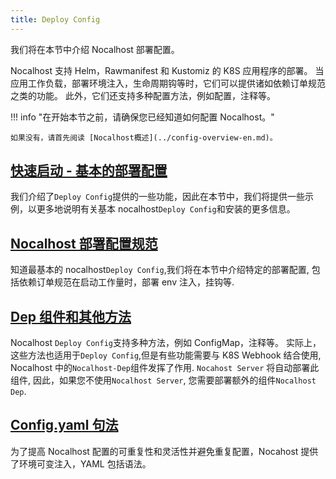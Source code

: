 ```yaml
---
title: Deploy Config
---
```


我们将在本节中介绍 Nocalhost 部署配置。

Nocalhost 支持 Helm，Rawmanifest 和 Kustomiz 的 K8S 应用程序的部署。
当应用工作负载，部署环境注入，生命周期钩等时，它们可以提供诸如依赖订单规范之类的功能。
此外，它们还支持多种配置方法，例如配置，注释等。

!!! info "在开始本节之前，请确保您已经知道如何配置 Nocalhost。"

    如果没有，请首先阅读 [Nocalhost概述](../config-overview-en.md)。

## [快速启动 - 基本的部署配置](quickstart.md)

我们介绍了`Deploy Config`提供的一些功能，因此在本节中，我们将提供一些示例，以更多地说明有关基本 nocalhost`Deploy Config`和安装的更多信息。

## [Nocalhost 部署配置规范](spec.md)

知道最基本的 nocalhost`Deploy Config`,我们将在本节中介绍特定的部署配置, 包括依赖订单规范在启动工作量时，部署 env 注入，挂钩等.

## [Dep 组件和其他方法](advance.md)

Nocalhost `Deploy Config`支持多种方法，例如 ConfigMap，注释等。
实际上，这些方法也适用于`Deploy Config`,但是有些功能需要与 K8S Webhook 结合使用, Nocalhost 中的`Nocalhost-Dep`组件发挥了作用.
`Nocahost Server` 将自动部署此组件, 因此，如果您不使用`Nocalhost Server`, 您需要部署额外的组件`Nocalhost Dep`.

## [Config.yaml 句法](syntax.md)

为了提高 Nocalhost 配置的可重复性和灵活性并避免重复配置，Nocahost 提供了环境可变注入，YAML 包括语法。

